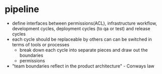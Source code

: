# pipeline

- define interfaces between permissions(ACL), infrastructure workflow, development cycles,
  deployment cycles (to qa or test) and release cycles
- each cycle should be replaceable by others can can be switched in terms of
  tools or processes
    - break down each cycle into separate pieces and draw out the boundaries
    - permissions
- "team boundaries reflect in the product architecture" - Conways law
